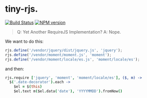 # tiny-rjs.

[![Build Status](https://api.travis-ci.org/gextech/tiny-rjs.png?branch=master)](https://travis-ci.org/gextech/tiny-rjs?branch=master) [![NPM version](https://badge.fury.io/js/tiny-rjs.png)](http://badge.fury.io/js/tiny-rjs)

> Q: Yet Another RequireJS Implementation?
> A: Nope.

We want to do this:

```javascript
rjs.define('/vendor/jquery/dist/jquery.js', 'jquery');
rjs.define('/vendor/moment/moment.js', 'moment');
rjs.define('/vendor/moment/locale/es.js', 'moment/locale/es');
```

and then:

```coffeescript
rjs.require ['jquery', 'moment', 'moment/locale/es'], ($, m) ->
  $('.date-decorator').each ->
    $el = $(this)
    $el.text m($el.data('date'), 'YYYYMMDD').fromNow()
```
